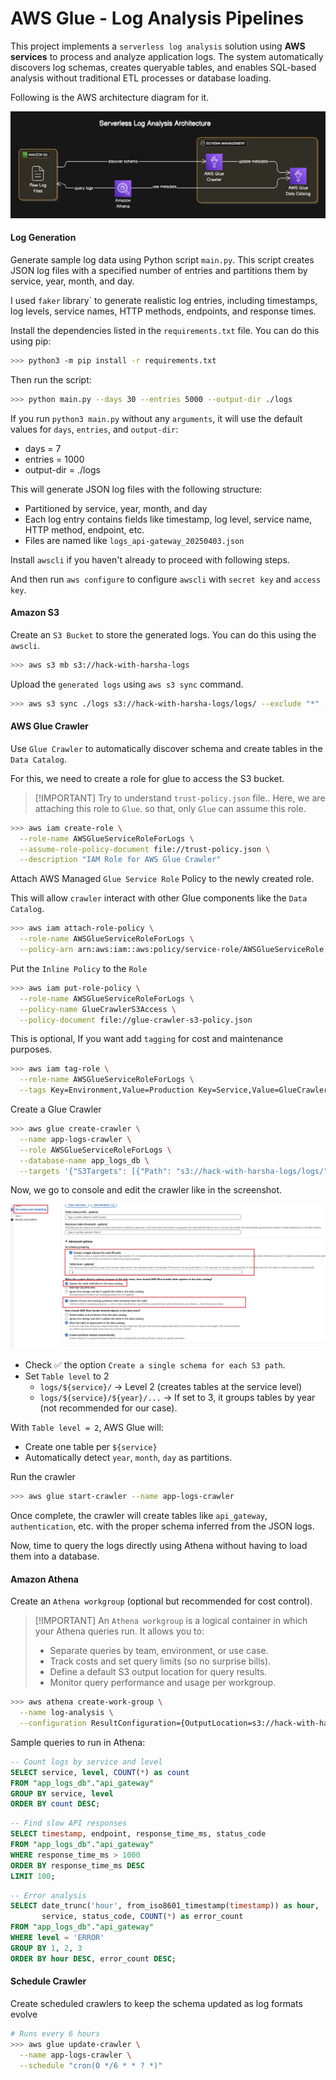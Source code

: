# AWS Glue  - Log Analysis Pipelines

This project implements a `serverless log analysis` solution using **AWS services** to process and analyze application logs. The system automatically discovers log schemas, creates queryable tables, and enables SQL-based analysis without traditional ETL processes or database loading.

Following is the AWS architecture diagram for it.

![diagram](./Images/diagram.png)

#### Log Generation

Generate sample log data using Python script `main.py`. This script creates JSON log files with a specified number of entries and partitions them by service, year, month, and day.

I used `faker` library` to generate realistic log entries, including timestamps, log levels, service names, HTTP methods, endpoints, and response times.

Install the dependencies listed in the `requirements.txt` file. You can do this using pip:

```bash
>>> python3 -m pip install -r requirements.txt
```

Then run the script:

```bash
>>> python main.py --days 30 --entries 5000 --output-dir ./logs
```

If you run `python3 main.py` without any `arguments`, it will use the default values for `days`, `entries`, and `output-dir`:

- days = 7
- entries = 1000
- output-dir = ./logs

This will generate JSON log files with the following structure:

- Partitioned by service, year, month, and day
- Each log entry contains fields like timestamp, log level, service name, HTTP method, endpoint, etc.
- Files are named like `logs_api-gateway_20250403.json`

Install `awscli` if you haven't already to proceed with following steps.

And then run `aws configure` to configure `awscli` with `secret key` and `access key`.

#### Amazon S3

Create an `S3 Bucket` to store the generated logs. You can do this using the `awscli`.

```bash
>>> aws s3 mb s3://hack-with-harsha-logs
```

Upload the `generated logs` using `aws s3 sync` command.

```bash
>>> aws s3 sync ./logs s3://hack-with-harsha-logs/logs/ --exclude "*" --include "*.json"
```

#### AWS Glue Crawler 

Use `Glue Crawler` to automatically discover schema and create tables in the `Data Catalog`.

For this, we need to create a role for glue to access the S3 bucket.

> [!IMPORTANT] Try to understand `trust-policy.json` file.. Here, we are attaching this role to `Glue`. so that, only `Glue` can assume this role.

```bash
>>> aws iam create-role \
  --role-name AWSGlueServiceRoleForLogs \
  --assume-role-policy-document file://trust-policy.json \
  --description "IAM Role for AWS Glue Crawler"
```

Attach AWS Managed `Glue Service Role` Policy to the newly created role.

This will allow `crawler` interact with other Glue components like the `Data Catalog`.

```bash
>>> aws iam attach-role-policy \
  --role-name AWSGlueServiceRoleForLogs \
  --policy-arn arn:aws:iam::aws:policy/service-role/AWSGlueServiceRole
```

Put the `Inline Policy` to the `Role`

```bash
>>> aws iam put-role-policy \
  --role-name AWSGlueServiceRoleForLogs \
  --policy-name GlueCrawlerS3Access \
  --policy-document file://glue-crawler-s3-policy.json
```

This is optional, If you want add `tagging` for cost and maintenance purposes.

```bash
>>> aws iam tag-role \
  --role-name AWSGlueServiceRoleForLogs \
  --tags Key=Environment,Value=Production Key=Service,Value=GlueCrawler
```

Create a Glue Crawler

```bash
>>> aws glue create-crawler \
  --name app-logs-crawler \
  --role AWSGlueServiceRoleForLogs \
  --database-name app_logs_db \
  --targets '{"S3Targets": [{"Path": "s3://hack-with-harsha-logs/logs/"}]}'
```

Now, we go to console and edit the crawler like in the screenshot.

![aws_options](./Images/aws_options.jpg)

- Check ✅ the option `Create a single schema for each S3 path`.
- Set `Table level` to 2
  - `logs/${service}/` → Level 2 (creates tables at the service level)
  - `logs/${service}/${year}/...` → If set to 3, it groups tables by year (not recommended for our case).

With `Table level = 2`, AWS Glue will:

- Create one table per `${service}`
- Automatically detect `year`, `month`, `day` as partitions.

Run the crawler

```bash
>>> aws glue start-crawler --name app-logs-crawler
```

Once complete, the crawler will create tables like `api_gateway`, `authentication`, etc. with the proper schema inferred from the JSON logs.

Now, time to query the logs directly using Athena without having to load them into a database.

#### Amazon Athena

Create an `Athena workgroup` (optional but recommended for cost control).


> [!IMPORTANT] An `Athena workgroup` is a logical container in which your Athena queries run. It allows you to:
> * Separate queries by team, environment, or use case.
> * Track costs and set query limits (so no surprise bills).
> * Define a default S3 output location for query results.
> * Monitor query performance and usage per workgroup.

```bash
>>> aws athena create-work-group \
  --name log-analysis \
  --configuration ResultConfiguration={OutputLocation=s3://hack-with-harsha-logs/query-results/}
```

Sample queries to run in Athena:

```sql
-- Count logs by service and level
SELECT service, level, COUNT(*) as count
FROM "app_logs_db"."api_gateway"
GROUP BY service, level
ORDER BY count DESC;
```

```sql
-- Find slow API responses
SELECT timestamp, endpoint, response_time_ms, status_code
FROM "app_logs_db"."api_gateway"
WHERE response_time_ms > 1000
ORDER BY response_time_ms DESC
LIMIT 100;
```

```sql
-- Error analysis
SELECT date_trunc('hour', from_iso8601_timestamp(timestamp)) as hour,
       service, status_code, COUNT(*) as error_count
FROM "app_logs_db"."api_gateway"
WHERE level = 'ERROR'
GROUP BY 1, 2, 3
ORDER BY hour DESC, error_count DESC;
```

#### Schedule Crawler

Create scheduled crawlers to keep the schema updated as log formats evolve

```bash
# Runs every 6 hours
>>> aws glue update-crawler \
  --name app-logs-crawler \
  --schedule "cron(0 */6 * * ? *)"
```